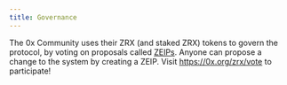 ```yaml
---
title: Governance
---
```


The 0x Community uses their ZRX (and staked ZRX) tokens to govern the
protocol, by voting on proposals called
[ZEIPs](https://github.com/0xProject/ZEIPs). Anyone can propose a change
to the system by creating a ZEIP. Visit <https://0x.org/zrx/vote> to
participate!
